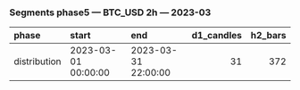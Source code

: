 ### Segments phase5 — BTC_USD 2h — 2023-03

| phase        | start               | end                 |   d1_candles |   h2_bars |
|:-------------|:--------------------|:--------------------|-------------:|----------:|
| distribution | 2023-03-01 00:00:00 | 2023-03-31 22:00:00 |           31 |       372 |